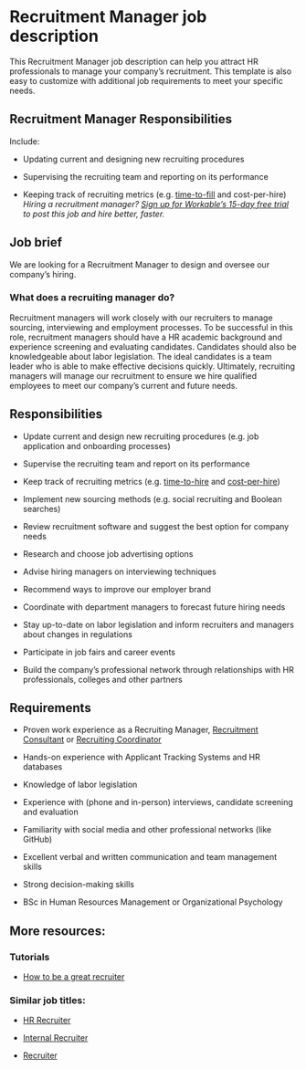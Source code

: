 # Recruitment Manager job description
This Recruitment Manager job description can help you attract HR professionals to manage your company’s recruitment. This template is also easy to customize with additional job requirements to meet your specific needs.


## Recruitment Manager Responsibilities

Include:

* Updating current and designing new recruiting procedures

* Supervising the recruiting team and reporting on its performance

* Keeping track of recruiting metrics (e.g. <a href="https://resources.workable.com/blog/recruiting-kpis">time-to-fill</a> and cost-per-hire)
<em>Hiring a recruitment manager? <a href="https://www.workable.com/post-jobs-for-free/customize?wid=8560&amp;utm_page=recruitment-manager-job-description&amp;utm_program=ad-unit-right&amp;utm_tracking=job-descriptions-human-resources-job-descriptions">Sign up for Workable’s 15-day free trial</a> to post this job and hire better, faster.</em>


## Job brief

We are looking for a Recruitment Manager to design and oversee our company’s hiring.
### What does a recruiting manager do?
Recruitment managers will work closely with our recruiters to manage sourcing, interviewing and employment processes. To be successful in this role, recruitment managers should have a HR academic background and experience screening and evaluating candidates. Candidates should also be knowledgeable about labor legislation. The ideal candidates is a team leader who is able to make effective decisions quickly.
Ultimately, recruiting managers will manage our recruitment to ensure we hire qualified employees to meet our company’s current and future needs.


## Responsibilities

* Update current and design new recruiting procedures (e.g. job application and onboarding processes)

* Supervise the recruiting team and report on its performance

* Keep track of recruiting metrics (e.g. <a href="https://resources.workable.com/blog/time-to-hire-metrics" target="_blank" rel="noopener">time-to-hire</a> and <a href="https://resources.workable.com/blog/cost-per-hire" target="_blank" rel="noopener">cost-per-hire</a>)

* Implement new sourcing methods (e.g. social recruiting and Boolean searches)

* Review recruitment software and suggest the best option for company needs

* Research and choose job advertising options

* Advise hiring managers on interviewing techniques

* Recommend ways to improve our employer brand

* Coordinate with department managers to forecast future hiring needs

* Stay up-to-date on labor legislation and inform recruiters and managers about changes in regulations

* Participate in job fairs and career events

* Build the company’s professional network through relationships with HR professionals, colleges and other partners


## Requirements

* Proven work experience as a Recruiting Manager, <a href="https://resources.workable.com/recruitment-consultant-job-description" target="_blank" rel="noopener">Recruitment Consultant</a> or <a href="https://resources.workable.com/recruiting-coordinator-job-description" target="_blank" rel="noopener">Recruiting Coordinator</a>

* Hands-on experience with Applicant Tracking Systems and HR databases

* Knowledge of labor legislation

* Experience with (phone and in-person) interviews, candidate screening and evaluation

* Familiarity with social media and other professional networks (like GitHub)

* Excellent verbal and written communication and team management skills

* Strong decision-making skills

* BSc in Human Resources Management or Organizational Psychology

## More resources:
### Tutorials
* <a href="https://resources.workable.com/tutorial/recruiter-career-success">How to be a great recruiter</a>

### Similar job titles:
* <a href="https://resources.workable.com/hr-recruiter-job-description">HR Recruiter</a>

* <a href="https://resources.workable.com/internal-recruiter-job-description">Internal Recruiter</a>

* <a href="https://resources.workable.com/recruiter-job-description">Recruiter</a>
